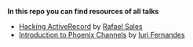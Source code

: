 **In this repo you can find resources of all talks**

* [Hacking ActiveRecord](hacking_active_record) by [Rafael Sales](https://github.com/rafaelsales)
* [Introduction to Phoenix Channels](phoenix_channels_introduction) by [Iuri Fernandes](https://github.com/iurifq)

